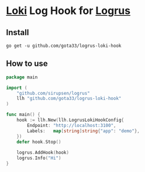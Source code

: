 # [Loki](https://grafana.com/oss/loki/) Log Hook for [Logrus](https://github.com/sirupsen/logrus)

## Install

`go get -u github.com/gota33/logrus-loki-hook`

## How to use

```go
package main

import (
	"github.com/sirupsen/logrus"
	llh "github.com/gota33/logrus-loki-hook"
)

func main() {
	hook := llh.New(llh.LogrusLokiHookConfig{
		Endpoint: "http://localhost:3100",
		Labels:   map[string]string{"app": "demo"},
	})
	defer hook.Stop()
	
	logrus.AddHook(hook)
	logrus.Info("Hi")
}
```